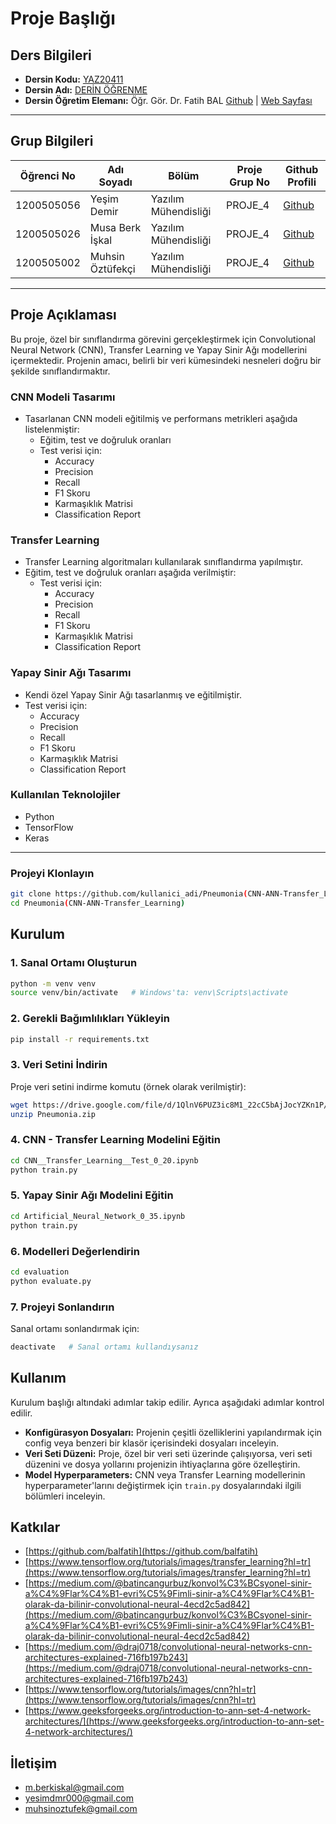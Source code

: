 # Proje Başlığı

## Ders Bilgileri

- **Dersin Kodu:** [YAZ20411](https://ebp.klu.edu.tr/Ders/dersDetay/YAZ20411/716026/tr)
- **Dersin Adı:** [DERİN ÖĞRENME](https://ebp.klu.edu.tr/Ders/dersDetay/YAZ20411/716026/tr)
- **Dersin Öğretim Elemanı:** Öğr. Gör. Dr. Fatih BAL [Github](https://github.com/balfatih) | [Web Sayfası](https://balfatih.github.io/)

---

## Grup Bilgileri

| Öğrenci No | Adı Soyadı       | Bölüm                | Proje Grup No | Github Profili                             |
|------------|------------------|----------------------|---------------|--------------------------------------------|
| 1200505056 | Yeşim Demir      | Yazılım Mühendisliği | PROJE_4       | [Github](https://github.com/yesimdemir)    |
| 1200505026 | Musa Berk İşkal  | Yazılım Mühendisliği | PROJE_4       | [Github](https://github.com/mberkiskal)   |
| 1200505002 | Muhsin Öztüfekçi | Yazılım Mühendisliği | PROJE_4       | [Github](https://github.com/MuhsinOztufekci)|

---

## Proje Açıklaması

Bu proje, özel bir sınıflandırma görevini gerçekleştirmek için Convolutional Neural Network (CNN), Transfer Learning ve Yapay Sinir Ağı modellerini içermektedir. Projenin amacı, belirli bir veri kümesindeki nesneleri doğru bir şekilde sınıflandırmaktır.

### CNN Modeli Tasarımı

- Tasarlanan CNN modeli eğitilmiş ve performans metrikleri aşağıda listelenmiştir:
  - Eğitim, test ve doğruluk oranları
  - Test verisi için:
    - Accuracy
    - Precision
    - Recall
    - F1 Skoru
    - Karmaşıklık Matrisi
    - Classification Report

### Transfer Learning

- Transfer Learning algoritmaları kullanılarak sınıflandırma yapılmıştır.
- Eğitim, test ve doğruluk oranları aşağıda verilmiştir:
  - Test verisi için:
    - Accuracy
    - Precision
    - Recall
    - F1 Skoru
    - Karmaşıklık Matrisi
    - Classification Report

### Yapay Sinir Ağı Tasarımı

- Kendi özel Yapay Sinir Ağı tasarlanmış ve eğitilmiştir.
- Test verisi için:
  - Accuracy
  - Precision
  - Recall
  - F1 Skoru
  - Karmaşıklık Matrisi
  - Classification Report

### Kullanılan Teknolojiler

- Python
- TensorFlow
- Keras

---

### Projeyi Klonlayın

```bash
git clone https://github.com/kullanici_adi/Pneumonia(CNN-ANN-Transfer_Learning).git
cd Pneumonia(CNN-ANN-Transfer_Learning)
```

## Kurulum

### 1. Sanal Ortamı Oluşturun

```bash
python -m venv venv
source venv/bin/activate   # Windows'ta: venv\Scripts\activate
```

### 2. Gerekli Bağımlılıkları Yükleyin

```bash
pip install -r requirements.txt
```

### 3. Veri Setini İndirin

Proje veri setini indirme komutu (örnek olarak verilmiştir):

```bash
wget https://drive.google.com/file/d/1QlnV6PUZ3ic8M1_22cC5bAjJocYZKn1P/view
unzip Pneumonia.zip
```

### 4. CNN - Transfer Learning Modelini Eğitin

```bash
cd CNN__Transfer_Learning__Test_0_20.ipynb
python train.py
```

### 5. Yapay Sinir Ağı Modelini Eğitin

```bash
cd Artificial_Neural_Network_0_35.ipynb
python train.py
```

### 6. Modelleri Değerlendirin

```bash
cd evaluation
python evaluate.py
```

### 7. Projeyi Sonlandırın

Sanal ortamı sonlandırmak için:

```bash
deactivate   # Sanal ortamı kullandıysanız
```

## Kullanım

Kurulum başlığı altındaki adımlar takip edilir. Ayrıca aşağıdaki adımlar kontrol edilir.

- **Konfigürasyon Dosyaları:** Projenin çeşitli özelliklerini yapılandırmak için config veya benzeri bir klasör içerisindeki dosyaları inceleyin.
- **Veri Seti Düzeni:** Proje, özel bir veri seti üzerinde çalışıyorsa, veri seti düzenini ve dosya yollarını projenizin ihtiyaçlarına göre özelleştirin.
- **Model Hyperparameters:** CNN veya Transfer Learning modellerinin hyperparameter'larını değiştirmek için `train.py` dosyalarındaki ilgili bölümleri inceleyin.

## Katkılar

- [https://github.com/balfatih](https://github.com/balfatih)
- [https://www.tensorflow.org/tutorials/images/transfer_learning?hl=tr](https://www.tensorflow.org/tutorials/images/transfer_learning?hl=tr)
- [https://medium.com/@batincangurbuz/konvol%C3%BCsyonel-sinir-a%C4%9Flar%C4%B1-evri%C5%9Fimli-sinir-a%C4%9Flar%C4%B1-olarak-da-bilinir-convolutional-neural-4ecd2c5ad842](https://medium.com/@batincangurbuz/konvol%C3%BCsyonel-sinir-a%C4%9Flar%C4%B1-evri%C5%9Fimli-sinir-a%C4%9Flar%C4%B1-olarak-da-bilinir-convolutional-neural-4ecd2c5ad842)
- [https://medium.com/@draj0718/convolutional-neural-networks-cnn-architectures-explained-716fb197b243](https://medium.com/@draj0718/convolutional-neural-networks-cnn-architectures-explained-716fb197b243)
- [https://www.tensorflow.org/tutorials/images/cnn?hl=tr](https://www.tensorflow.org/tutorials/images/cnn?hl=tr)
- [https://www.geeksforgeeks.org/introduction-to-ann-set-4-network-architectures/](https://www.geeksforgeeks.org/introduction-to-ann-set-4-network-architectures/)

## İletişim

- m.berkiskal@gmail.com
- yesimdmr000@gmail.com 
- muhsinoztufek@gmail.com 
```

